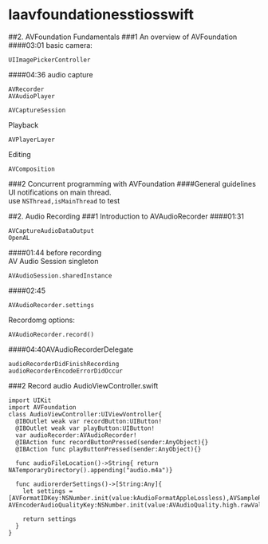 # laavfoundationesstiosswift
##2. AVFoundation Fundamentals
###1 An overview of AVFoundation
####03:01
basic camera:
```
UIImagePickerController
```
####04:36
audio capture
```
AVRecorder
AVAudioPlayer
```
```
AVCaptureSession
```
Playback
```
AVPlayerLayer
```
Editing
```
AVComposition
```

###2 Concurrent programming with AVFoundation
####General guidelines
UI notifications on main thread.  
use ```NSThread,isMainThread```
to test


##2. Audio Recording
###1 Introduction to AVAudioRecorder
####01:31
```
AVCaptureAudioDataOutput
OpenAL
```
####01:44
before recording  
AV Audio Session singleton
```
AVAudioSession.sharedInstance
```
####02:45
```
AVAudioRecorder.settings
```
Recordomg options:
```
AVAudioRecorder.record()
```
####04:40AVAudioRecorderDelegate
```
audioRecorderDidFinishRecording
audioRecorderEncodeErrorDidOccur
```

###2 Record audio
AudioViewController.swift
```
import UIKit
import AVFoundation
class AudioViewController:UIViewVontroller{
  @IBOutlet weak var recordButton:UIButton!
  @IBOutlet weak var playButton:UIButton!
  var audioRecorder:AVAudioRecorder!
  @IBAction func recordButtonPressed(sender:AnyObject){}
  @IBAction func playButtonPressed(sender:AnyObject){}
  
  func audioFileLocation()->String{ return NATemporaryDirectory().appending("audio.m4a")}
  
  func audiorerderSettings()->[String:Any]{
    let settings = [AVFormatIDKey:NSNumber.init(value:kAudioFormatAppleLossless),AVSampleRateKey:NSNumber.init(value:44100.0),AVNumberOfChannelsKey:NSNumber.init(value:1),AVLinearPCMbitDepthKey:NSNumber.init(value:16), AVEncoderAudioQualityKey:NSNumber.init(value:AVAudioQuality.high.rawValue)]
    
    return settings
  }
}
```

